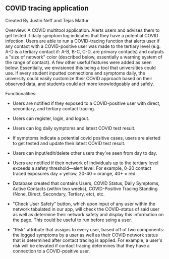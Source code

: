 ## COVID tracing application ##
Created By Justin Neff and Tejas Mattur

Overview: A COVID multitool application. Alerts users and advises them to get tested if daily symptom log indicates that they have a potential COVID infection.  Users are able to run a COVID-tracing function that alerts user if any contact with a COVID-positive user was made to the tertiary level (e.g. A-D is a tertiary contact if: A-B, B-C, C-D, are primary contacts) and outputs a "size of network" color (described below, essentially a warning system of the range of contact). A few other useful features were added as seen below. Essentially, we envisioned this being a tool that universities could use. If every student inputted connections and symptoms daily, the university could easily customize their COVID approach based on their observed data, and students could act more knowledgeably and safely.



Functionalities:

* Users are notified if they exposed to a COVID-positive user with direct, secondary, and tertiary contact tracing.

* Users can register, login, and logout.

* Users can log daily symptoms and latest COVID test result.

* If symptoms indicate a potential covid positive cases, users are alerted to get tested and update their latest COVID test result.

* Users can input/edit/delete other users they’ve seen from day to day.

* Users are notified if their network of individuals up to the tertiary level exceeds a safety threshold—alert level. For example, 0-20 contact traced exposures day = yellow, 20-40 = orange, 40+ = red. 

* Database created that contains Users, COVID Status, Daily Symptoms, Active Contacts (within two weeks), COVID-Positive Tracing Standing (None, Direct, Secondary, Tertiary, etc), etc. 

* "Check User Safety" button, which upon input of any user within the network tabulated in our app, will check the COVID-status of said user as well as determine their network safety and display this information on the page. This could be useful to run before seing a user. 

* "Risk" attribute that assigns to every user, based off of two components: the logged symptoms by a user as well as their COVID network status that is determined after contact tracing is applied. For example, a user's risk will be elevated if contact tracing determines that they have a connection to a COVID-positive user.
